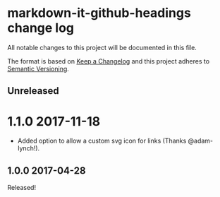 # markdown-it-github-headings change log

All notable changes to this project will be documented in this file.

The format is based on [Keep a Changelog](http://keepachangelog.com/)
and this project adheres to [Semantic Versioning](http://semver.org/).

## Unreleased

# 1.1.0 2017-11-18
  - Added option to allow a custom svg icon for links (Thanks @adam-lynch!).

## 1.0.0 2017-04-28

Released!

